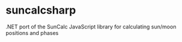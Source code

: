 # suncalcsharp
.NET port of the SunCalc JavaScript library for calculating sun/moon positions and phases
